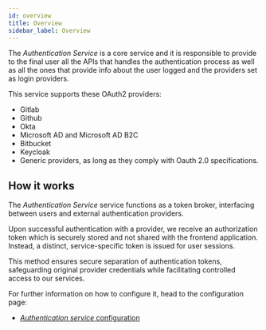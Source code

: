 ```yaml
---
id: overview
title: Overview
sidebar_label: Overview
---
```




The _Authentication Service_ is a core service and it is responsible to provide to the final user all the APIs that handles the authentication process as well as all the ones that provide info about the user logged and the providers set as login providers.

This service supports these OAuth2 providers:

- Gitlab
- Github
- Okta
- Microsoft AD and Microsoft AD B2C
- Bitbucket
- Keycloak
- Generic providers, as long as they comply with Oauth 2.0 specifications.

## How it works

The *Authentication Service* service functions as a token broker, interfacing between users and external authentication providers.

Upon successful authentication with a provider, we receive an authorization token which is securely stored and not shared with the frontend application. 
Instead, a distinct, service-specific token is issued for user sessions. 

This method ensures secure separation of authentication tokens, safeguarding original provider credentials while facilitating controlled access to our services.

For further information on how to configure it, head to the configuration page:

- [_Authentication service_ configuration](/runtime-components/plugins/authentication-service/20_configuration.mdx)
